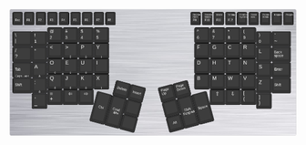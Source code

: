 ![advantage2](advantage-2.png)
<script src="https://gist.github.com/HighRune/9c0243016e175f38c5bf3fa91acf5dd1.js"></script>
